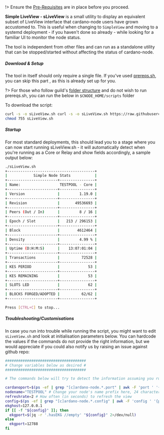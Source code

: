 !> Ensure the [Pre-Requisites](basics.md#pre-requisites) are in place before you proceed.

**Simple LiveView - sLiveView** is a small utility to display an equivalent subset of LiveView interface that cardano-node users have grown accustomed to. This is useful when changing to `SimpleView` and moving to a systemd deployment - if you haven't done so already - while looking for a familiar UI to monitor the node status.

The tool is independent from other files and can run as a standalone utility that can be stopped/started without affecting the status of cardano-node.

##### Download & Setup

The tool in itself should only require a single file. If you've used [prereqs.sh](basics.md#pre-requisites), you can skip this part , as this is already set up for you.

?> For those who follow guild's [folder structure](basics.md#folder-structure) and do not wish to run prereqs.sh, you can run the below in `$CNODE_HOME/scripts` folder

To download the script:
```bash
curl -s -o sLiveView.sh curl -s -o sLiveView.sh https://raw.githubusercontent.com/cardano-community/guild-operators/master/scripts/cnode-helper-scripts/sLiveView.sh
chmod 755 sLiveView.sh
```

##### Startup

For most standard deployments, this should lead you to a stage where you can now start running sLiveView.sh - it will automatically detect when you're running as a Core or Relay and show fields accordingly, a sample output below:

```bash
./sLiveView.sh
+----------------------------------------+
|            Simple Node Stats           |
+-----------------------+----------------+
| Name:                  TESTPOOL - Core |
+-----------------------+----------------+
| Version               |         1.19.0 |
+-----------------------+----------------+
| Revision              |       49536693 |
+-----------------------+----------------+
| Peers (Out / In)      |         8 / 16 |
+-----------------------+----------------+
| Epoch / Slot          |   213 / 296153 |
+-----------------------+----------------+
| Block                 |        4612464 |
+-----------------------+----------------+
| Density               |         4.99 % |
+-----------------------+----------------+
| Uptime (D:H:M:S)      |    13:07:01:04 |
+-----------------------+----------------+
| Transactions          |          72528 |
+-----------------------+----------------+
| KES PERIOD            |             53 |
+-----------------------+----------------+
| KES REMAINING         |             53 |
+-----------------------+----------------+
| SLOTS LED             |             62 |
+-----------------------+----------------+
| BLOCKS FORGED/ADOPTED |          62/62 |
+-----------------------+----------------+

Press [CTRL+C] to stop...
```

##### Troubleshooting/Customisations

In case you run into trouble while running the script, you might want to edit `sLiveView.sh` and look at initialisation parameters below. You can hardcode the values if the commands do not provide the right information, but we would appreciate if you could also notify us by raising an issue against github repo:

```bash
#####################################
# Change variables below as desired #
#####################################

# The commands below will try to detect the information assuming you run single node on a machine. Please override values if they dont match your system

cardanoport=$(ps -ef | grep "[c]ardano-node.*.port" | awk -F 'port ' '{print $2}' | awk '{print $1}') # example value: 6000
nodename="TESTPOOL" # Change your node's name prefix here, 24 character limit!!!
refreshrate=2 # How often (in seconds) to refresh the view
config=$(ps -ef | grep "[c]ardano-node.*.config" | awk -F 'config ' '{print $2}' | awk '{print $1}') # example: /opt/cardano/cnode/files/config.json
ekghost=127.0.0.1
if [[ -f "${config}" ]]; then
  ekgport=$(jq -r '.hasEKG //empty' "${config}" 2>/dev/null)
else
  ekgport=12788
fi
```
